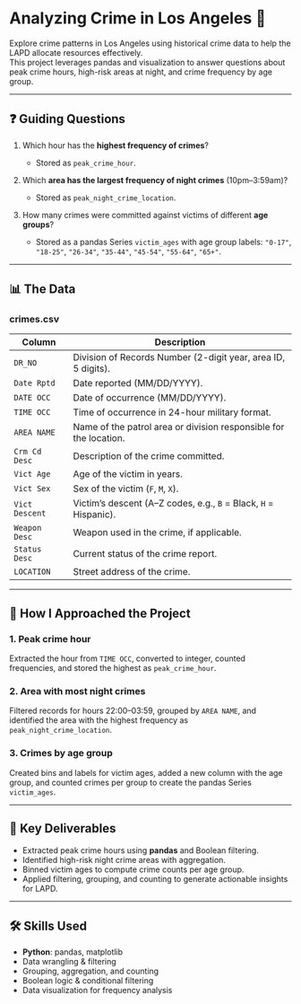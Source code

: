 # Analyzing Crime in Los Angeles 🚨

Explore crime patterns in Los Angeles using historical crime data to help the LAPD allocate resources effectively.  
This project leverages pandas and visualization to answer questions about peak crime hours, high-risk areas at night, and crime frequency by age group.

---

## ❓ Guiding Questions
1. Which hour has the **highest frequency of crimes**?  
   - Stored as `peak_crime_hour`.  

2. Which **area has the largest frequency of night crimes** (10pm–3:59am)?  
   - Stored as `peak_night_crime_location`.  

3. How many crimes were committed against victims of different **age groups**?  
   - Stored as a pandas Series `victim_ages` with age group labels: `"0-17"`, `"18-25"`, `"26-34"`, `"35-44"`, `"45-54"`, `"55-64"`, `"65+"`.  

---

## 📊 The Data

### **crimes.csv**
| Column             | Description |
|-------------------|-------------|
| `DR_NO`           | Division of Records Number (2-digit year, area ID, 5 digits). |
| `Date Rptd`       | Date reported (MM/DD/YYYY). |
| `DATE OCC`        | Date of occurrence (MM/DD/YYYY). |
| `TIME OCC`        | Time of occurrence in 24-hour military format. |
| `AREA NAME`       | Name of the patrol area or division responsible for the location. |
| `Crm Cd Desc`     | Description of the crime committed. |
| `Vict Age`        | Age of the victim in years. |
| `Vict Sex`        | Sex of the victim (`F`, `M`, `X`). |
| `Vict Descent`    | Victim’s descent (A–Z codes, e.g., `B` = Black, `H` = Hispanic). |
| `Weapon Desc`     | Weapon used in the crime, if applicable. |
| `Status Desc`     | Current status of the crime report. |
| `LOCATION`        | Street address of the crime. |

---

## 🔎 How I Approached the Project  

### 1. Peak crime hour  
Extracted the hour from `TIME OCC`, converted to integer, counted frequencies, and stored the highest as `peak_crime_hour`.  

### 2. Area with most night crimes  
Filtered records for hours 22:00–03:59, grouped by `AREA NAME`, and identified the area with the highest frequency as `peak_night_crime_location`.  

### 3. Crimes by age group  
Created bins and labels for victim ages, added a new column with the age group, and counted crimes per group to create the pandas Series `victim_ages`.  

---

## 📌 Key Deliverables
- Extracted peak crime hours using **pandas** and Boolean filtering.  
- Identified high-risk night crime areas with aggregation.  
- Binned victim ages to compute crime counts per age group.  
- Applied filtering, grouping, and counting to generate actionable insights for LAPD.  

---

## 🛠️ Skills Used
- **Python**: pandas, matplotlib  
- Data wrangling & filtering  
- Grouping, aggregation, and counting  
- Boolean logic & conditional filtering  
- Data visualization for frequency analysis  

